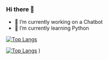### Hi there 👋
- 🔭 I’m currently working on a Chatbot
- 🌱 I’m currently learning Python


[![Top Langs](https://github-readme-stats.vercel.app/api/top-langs/?username=Rosidvas&layout=donut)](https://github.com/Rosidvas)


[![Top Langs](https://github-readme-stats.vercel.app/api/top-langs/?username=Florian-Portmann&layout=donut)](https://github.com/Florian-Portmann)
)
<!--
**Rosidvas/Rosidvas** is a ✨ _special_ ✨ repository because its `README.md` (this file) appears on your GitHub profile.


Here are some ideas to get you started:

- 🔭 I’m currently working on ...
- 🌱 I’m currently learning ...
- 👯 I’m looking to collaborate on ...
- 🤔 I’m looking for help with ...
- 💬 Ask me about ...
- 📫 How to reach me: ...
- 😄 Pronouns: ...
- ⚡ Fun fact: ...
-->

